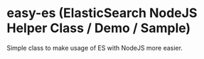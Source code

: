 # easy-es (ElasticSearch NodeJS Helper Class / Demo / Sample)
Simple class to make usage of ES with NodeJS more easier.
